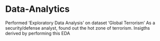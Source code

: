 # Data-Analytics
Performed ‘Exploratory Data Analysis’ on dataset ‘Global Terrorism’
As a security/defense analyst, found out the hot zone of terrorism.
Insigths derived by performing this EDA
